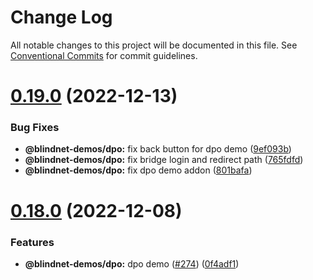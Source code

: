 # Change Log

All notable changes to this project will be documented in this file.
See [Conventional Commits](https://conventionalcommits.org) for commit guidelines.

# [0.19.0](https://github.com/blindnet-io/privacy-components-web/compare/v0.18.0...v0.19.0) (2022-12-13)

### Bug Fixes

- **@blindnet-demos/dpo:** fix back button for dpo demo ([9ef093b](https://github.com/blindnet-io/privacy-components-web/commit/9ef093b64939c2c0ea2c9d84ab394d7b3f767596))
- **@blindnet-demos/dpo:** fix bridge login and redirect path ([765fdfd](https://github.com/blindnet-io/privacy-components-web/commit/765fdfdd5e8043a273cc075e596c67221e6b755c))
- **@blindnet-demos/dpo:** fix dpo demo addon ([801bafa](https://github.com/blindnet-io/privacy-components-web/commit/801bafa4c630f08f6ea0e16dc372884d8ba8be3a))

# [0.18.0](https://github.com/blindnet-io/privacy-components-web/compare/v0.17.0...v0.18.0) (2022-12-08)

### Features

- **@blindnet-demos/dpo:** dpo demo ([#274](https://github.com/blindnet-io/privacy-components-web/issues/274)) ([0f4adf1](https://github.com/blindnet-io/privacy-components-web/commit/0f4adf17b64cba9e04a9d60e8e68ca43241530e9))
